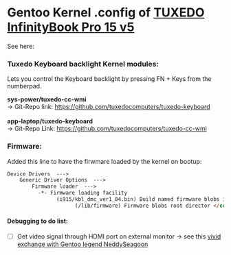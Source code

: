 # Gentoo Kernel .config of [TUXEDO InfinityBook Pro 15 v5](https://www.tuxedocomputers.com/de/Linux-Hardware/Linux-Notebooks/15-16-Zoll/TUXEDO-InfinityBook-Pro-15-v5-SILVER-Edition.tuxedo) 

See here: 

### Tuxedo Keyboard backlight Kernel modules:

Lets you control the Keyboard backlight by pressing FN + Keys from the numberpad.

**sys-power/tuxedo-cc-wmi** \
-> Git-Repo link: https://github.com/tuxedocomputers/tuxedo-keyboard
\
\
**app-laptop/tuxedo-keyboard** \
-> Git-Repo Link: https://github.com/tuxedocomputers/tuxedo-cc-wmi




### Firmware:

Added this line to have the firwmare loaded by the kernel on bootup:

```markdown
Device Drivers  --->
    Generic Driver Options  --->
        Firmware loader  --->
          -*- Firmware loading facility
                (i915/kbl_dmc_ver1_04.bin) Build named firmware blobs into the kernel binary
                      (/lib/firmware) Firmware blobs root director </code>
```

#### Debugging to do list:
- [ ] Get video signal through HDMI port on external monitor -> see this [vivid exchange with Gentoo legend NeddySeagoon](https://forums.gentoo.org/viewtopic-t-1118210.html)

